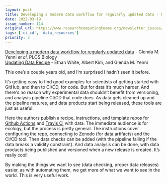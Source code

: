 ```yaml
---
layout: post
title: Developing a modern data workflow for regularly updated data - Glenda M. Yenni *et al*, PLOS Biology<br>
date: 2022-03-19
issue_number: 114
original_url: https://www.researchcomputingteams.org/newsletter_issues/0114
tags: ['ci_cd', 'data_resources']
priority: 3
---
```


<!-- markdownlint-disable MD033 -->
<!-- markdownlint-disable MD041 -->
<!-- markdownlint-disable MD049 -->

[Developing a modern data workflow for regularly updated data](https://journals.plos.org/plosbiology/article?id=10.1371/journal.pbio.3000125) - Glenda M. Yenni *et al*, PLOS Biology<br>
[Updating Data Recipe](https://www.updatingdata.org) - Ethan White, Albert Kim, and Glenda M. Yenni

This one’s a couple years old, and I’m surprised I hadn’t seen it before.

It’s getting easy to find good examples for scientists of getting started
with GitHub, and then to CI/CD, for code.  But for data it’s much harder.
And there's no reason why experimental data shouldn’t benefit from versioning,
and analysis pipeline CI/CD that code does.  As data gets cleaned up and the
pipeline matures, and data products start being released, these tools are
just as useful.

Here the authors publish a recipe, instructions, and template repos for [Github Actions](https://github.com/weecology/livedat) and [Travis CI](https://github.com/weecology/livedat) with data.  The immediate audience is for ecology, but the process is pretty general.  The instructions cover configuring the repo, connecting to Zenodo (for data artifacts) and the CI/CD tool.  Then data checks can be added (with the pipeline failing if the data breaks a validity constraint).  And data analysis can be done, with data products being published and versioned when a new release is created.  It’s really cool!

By making the things we want to see (data checking, proper data releases)
easier, as with automating them, we get more of what we want to see in the
world.  This is very useful work.
